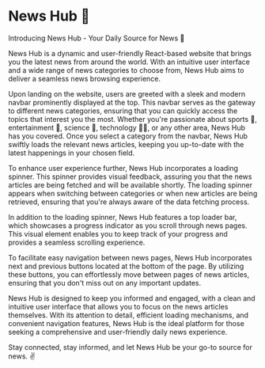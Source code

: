 # News Hub :newspaper:

Introducing News Hub - Your Daily Source for News :slightly_smiling_face:

News Hub is a dynamic and user-friendly React-based website that brings you the latest news from around the world. With an intuitive user interface and a wide range of news categories to choose from, News Hub aims to deliver a seamless news browsing experience.

Upon landing on the website, users are greeted with a sleek and modern navbar prominently displayed at the top. This navbar serves as the gateway to different news categories, ensuring that you can quickly access the topics that interest you the most. Whether you're passionate about sports 	:basketball:, entertainment :dancer:, science :telescope:, technology :technologist:, or any other area, News Hub has you covered. Once you select a category from the navbar, News Hub swiftly loads the relevant news articles, keeping you up-to-date with the latest happenings in your chosen field.

To enhance user experience further, News Hub incorporates a loading spinner. This spinner provides visual feedback, assuring you that the news articles are being fetched and will be available shortly. The loading spinner appears when switching between categories or when new articles are being retrieved, ensuring that you're always aware of the data fetching process.

In addition to the loading spinner, News Hub features a top loader bar, which showcases a progress indicator as you scroll through news pages. This visual element enables you to keep track of your progress and provides a seamless scrolling experience.

To facilitate easy navigation between news pages, News Hub incorporates next and previous buttons located at the bottom of the page. By utilizing these buttons, you can effortlessly move between pages of news articles, ensuring that you don't miss out on any important updates.

News Hub is designed to keep you informed and engaged, with a clean and intuitive user interface that allows you to focus on the news articles themselves. With its attention to detail, efficient loading mechanisms, and convenient navigation features, News Hub is the ideal platform for those seeking a comprehensive and user-friendly daily news experience.

Stay connected, stay informed, and let News Hub be your go-to source for news. :v:
